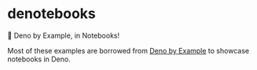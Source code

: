 # denotebooks

🦕 Deno by Example, in Notebooks!

Most of these examples are borrowed from [Deno by Example](https://examples.deno.land/) to showcase notebooks in Deno.